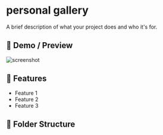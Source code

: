 # personal gallery

A brief description of what your project does and who it's for.

## 📸 Demo / Preview
![screenshot](photos/example.jpg)

## 🚀 Features

- Feature 1
- Feature 2
- Feature 3

## 📁 Folder Structure



